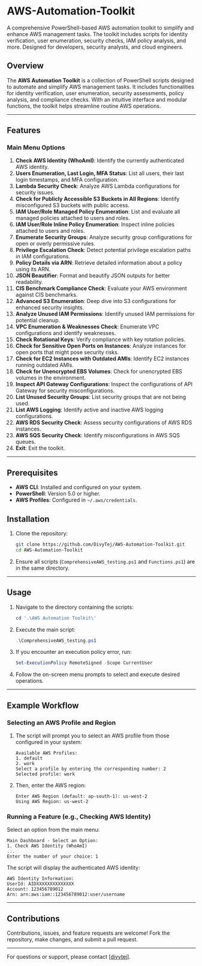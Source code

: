 # AWS-Automation-Toolkit

A comprehensive PowerShell-based AWS automation toolkit to simplify and enhance AWS management tasks. The toolkit includes scripts for identity verification, user enumeration, security checks, IAM policy analysis, and more. Designed for developers, security analysts, and cloud engineers.

## Overview

The **AWS Automation Toolkit** is a collection of PowerShell scripts designed to automate and simplify AWS management tasks. It includes functionalities for identity verification, user enumeration, security assessments, policy analysis, and compliance checks. With an intuitive interface and modular functions, the toolkit helps streamline routine AWS operations.

---

## Features

### Main Menu Options

1. **Check AWS Identity (WhoAmI)**: Identify the currently authenticated AWS identity.
2. **Users Enumeration, Last Login, MFA Status**: List all users, their last login timestamps, and MFA configuration.
3. **Lambda Security Check**: Analyze AWS Lambda configurations for security issues.
4. **Check for Publicly Accessible S3 Buckets in All Regions**: Identify misconfigured S3 buckets with public access.
5. **IAM User/Role Managed Policy Enumeration**: List and evaluate all managed policies attached to users and roles.
6. **IAM User/Role Inline Policy Enumeration**: Inspect inline policies attached to users and roles.
7. **Enumerate Security Groups**: Analyze security group configurations for open or overly permissive rules.
8. **Privilege Escalation Check**: Detect potential privilege escalation paths in IAM configurations.
9. **Policy Details via ARN**: Retrieve detailed information about a policy using its ARN.
10. **JSON Beautifier**: Format and beautify JSON outputs for better readability.
11. **CIS Benchmark Compliance Check**: Evaluate your AWS environment against CIS benchmarks.
12. **Advanced S3 Enumeration**: Deep dive into S3 configurations for enhanced security insights.
13. **Analyze Unused IAM Permissions**: Identify unused IAM permissions for potential cleanup.
14. **VPC Enumeration & Weaknesses Check**: Enumerate VPC configurations and identify weaknesses.
15. **Check Rotational Keys**: Verify compliance with key rotation policies.
16. **Check for Sensitive Open Ports on Instances**: Analyze instances for open ports that might pose security risks.
17. **Check for EC2 Instances with Outdated AMIs**: Identify EC2 instances running outdated AMIs.
18. **Check for Unencrypted EBS Volumes**: Check for unencrypted EBS volumes in the environment.
19. **Inspect API Gateway Configurations**: Inspect the configurations of API Gateway for security misconfigurations.
20. **List Unused Security Groups**: List security groups that are not being used.
21. **List AWS Logging**: Identify active and inactive AWS logging configurations.
22. **AWS RDS Security Check**: Assess security configurations of AWS RDS instances.
23. **AWS SQS Security Check**: Identify misconfigurations in AWS SQS queues.
24. **Exit**: Exit the toolkit.


---

## Prerequisites

- **AWS CLI**: Installed and configured on your system.
- **PowerShell**: Version 5.0 or higher.
- **AWS Profiles**: Configured in `~/.aws/credentials`.

## Installation

1. Clone the repository:
   ```bash
   git clone https://github.com/DivyTej/AWS-Automation-Toolkit.git
   cd AWS-Automation-Toolkit
   ```

2. Ensure all scripts (`ComprehensiveAWS_testing.ps1` and `Functions.ps1`) are in the same directory.

---

## Usage

1. Navigate to the directory containing the scripts:
   ```powershell
   cd '.\AWS Automation Toolkit\'
   ```

2. Execute the main script:
   ```powershell
   .\ComprehensiveAWS_testing.ps1
   ```

3. If you encounter an execution policy error, run:
   ```powershell
   Set-ExecutionPolicy RemoteSigned -Scope CurrentUser
   ```

4. Follow the on-screen menu prompts to select and execute desired operations.

---

## Example Workflow

### Selecting an AWS Profile and Region
1. The script will prompt you to select an AWS profile from those configured in your system:
   ```
   Available AWS Profiles:
   1. default
   2. work
   Select a profile by entering the corresponding number: 2
   Selected profile: work
   ```
2. Then, enter the AWS region:
   ```
   Enter AWS Region (default: ap-south-1): us-west-2
   Using AWS Region: us-west-2
   ```

### Running a Feature (e.g., Checking AWS Identity)
Select an option from the main menu:
```
Main Dashboard - Select an Option:
1. Check AWS Identity (WhoAmI)
...
Enter the number of your choice: 1
```
The script will display the authenticated AWS identity:
```
AWS Identity Information:
UserId: AIDXXXXXXXXXXXXXX
Account: 123456789012
Arn: arn:aws:iam::123456789012:user/username
```

---

## Contributions

Contributions, issues, and feature requests are welcome! Fork the repository, make changes, and submit a pull request.

---

For questions or support, please contact [[divytej](https://in.linkedin.com/in/divytej)].

